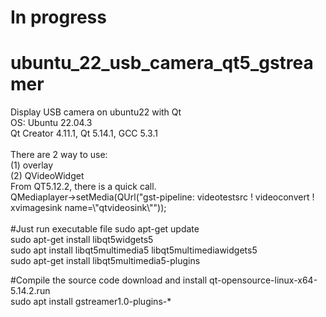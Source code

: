 # In progress
# ubuntu_22_usb_camera_qt5_gstreamer
Display USB camera on ubuntu22 with Qt <br>
OS: Ubuntu 22.04.3 <br>
Qt Creator 4.11.1, Qt 5.14.1, GCC 5.3.1 <br>
<br>
There are 2 way to use: <br>
(1) overlay <br>
(2) QVideoWidget <br> 
From QT5.12.2, there is a quick call. <br>
QMediaplayer->setMedia(QUrl("gst-pipeline: videotestsrc !  videoconvert ! xvimagesink name=\\\"qtvideosink\\\"")); <br>
<br>
#Just run executable file
sudo apt-get update <br>
sudo apt-get install libqt5widgets5 <br>
sudo apt install libqt5multimedia5 libqt5multimediawidgets5 <br>
sudo apt-get install libqt5multimedia5-plugins <br>


#Compile the source code
download and install qt-opensource-linux-x64-5.14.2.run <br>
sudo apt install gstreamer1.0-plugins-* <br>
